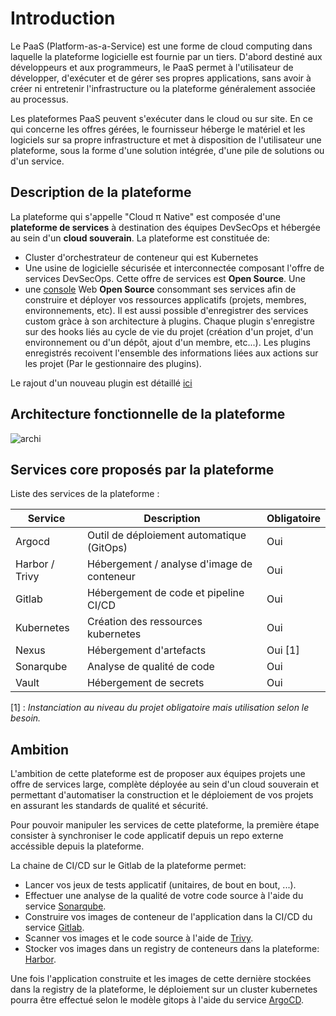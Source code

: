 # Introduction

Le PaaS (Platform-as-a-Service) est une forme de cloud computing dans laquelle la plateforme logicielle est fournie par un tiers. D'abord destiné aux développeurs et aux programmeurs, le PaaS permet à l'utilisateur de développer, d'exécuter et de gérer ses propres applications, sans avoir à créer ni entretenir l'infrastructure ou la plateforme généralement associée au processus.

Les plateformes PaaS peuvent s'exécuter dans le cloud ou sur site. En ce qui concerne les offres gérées, le fournisseur héberge le matériel et les logiciels sur sa propre infrastructure et met à disposition de l'utilisateur une plateforme, sous la forme d'une solution intégrée, d'une pile de solutions ou d'un service.

## Description de la plateforme

La plateforme qui s'appelle "Cloud π Native" est composée d'une **plateforme de services** à destination des équipes DevSecOps et hébergée au sein d'un **cloud souverain**. 
La plateforme est constituée de: 

- Cluster d'orchestrateur de conteneur qui est Kubernetes
- Une usine de logicielle sécurisée et interconnectée composant l'offre de services DevSecOps. Cette offre de services est **Open Source**. Une 
- une [console](https://github.com/cloud-pi-native/console) Web **Open Source** consommant ses services afin de construire et déployer vos ressources applicatifs (projets, membres, environnements, etc). Il est aussi possible d'enregistrer des services custom gràce à son architecture à plugins. Chaque plugin s'enregistre sur des hooks liés au cycle de vie du projet (création d'un projet, d'un environnement ou d'un dépôt, ajout d'un membre, etc...). Les plugins enregistrés recoivent l'ensemble des informations liées aux actions sur les projet (Par le gestionnaire des plugins).

Le rajout d'un nouveau plugin est détaillé [ici]()

## Architecture fonctionnelle de la plateforme

![archi](/img/architecture.png)

## Services core proposés par la plateforme

Liste des services de la plateforme :

| Service        | Description                                | Obligatoire |
| -------------- | ------------------------------------------ | ----------- |
| Argocd         | Outil de déploiement automatique (GitOps)  | Oui         |
| Harbor / Trivy | Hébergement / analyse d'image de conteneur | Oui         |
| Gitlab         | Hébergement de code et pipeline CI/CD      | Oui         |
| Kubernetes     | Création des ressources kubernetes         | Oui         |
| Nexus          | Hébergement d'artefacts                    | Oui [1]     |
| Sonarqube      | Analyse de qualité de code                 | Oui         |
| Vault          | Hébergement de secrets                     | Oui         |

[1] : *Instanciation au niveau du projet obligatoire mais utilisation selon le besoin.*

## Ambition

L'ambition de cette plateforme est de proposer aux équipes projets une offre de services large, complète déployée au sein d'un cloud souverain et permettant d'automatiser la construction et le déploiement de vos projets en assurant les standards de qualité et sécurité. 

Pour pouvoir manipuler les services de cette plateforme, la première étape consister à synchroniser le code applicatif depuis un repo externe accéssible depuis la plateforme. 

La chaine de CI/CD sur le Gitlab de la plateforme permet:

- Lancer vos jeux de tests applicatif (unitaires, de bout en bout, ...).
- Effectuer une analyse de la qualité de votre code source à l'aide du service [Sonarqube](https://www.sonarqube.org/).
- Construire vos images de conteneur de l'application dans la CI/CD du service [Gitlab](https://about.gitlab.com/).
- Scanner vos images et le code source à l'aide de [Trivy](https://aquasecurity.github.io/trivy).
- Stocker vos images dans un registry de conteneurs dans la plateforme: [Harbor](https://goharbor.io/).

Une fois l'application construite et les images de cette dernière stockées dans la registry de la plateforme, le déploiement sur un cluster kubernetes pourra être effectué selon le modèle gitops à l'aide du service [ArgoCD](https://argo-cd.readthedocs.io/en/stable/).
